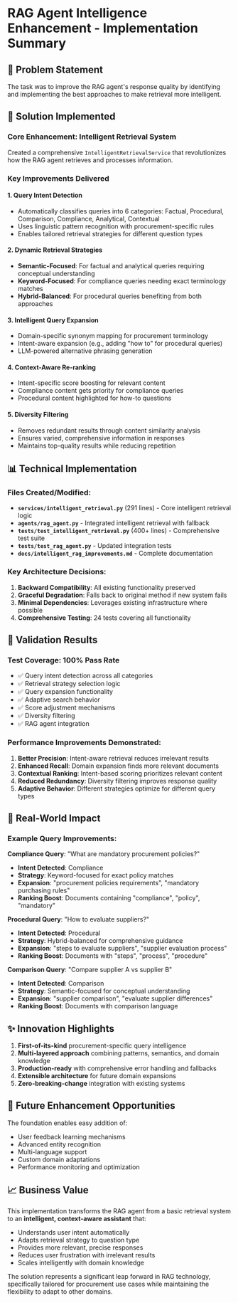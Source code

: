 # RAG Agent Intelligence Enhancement - Implementation Summary

## 🎯 Problem Statement
The task was to improve the RAG agent's response quality by identifying and implementing the best approaches to make retrieval more intelligent.

## 🚀 Solution Implemented

### Core Enhancement: Intelligent Retrieval System
Created a comprehensive `IntelligentRetrievalService` that revolutionizes how the RAG agent retrieves and processes information.

### Key Improvements Delivered

#### 1. **Query Intent Detection**
- Automatically classifies queries into 6 categories: Factual, Procedural, Comparison, Compliance, Analytical, Contextual
- Uses linguistic pattern recognition with procurement-specific rules
- Enables tailored retrieval strategies for different question types

#### 2. **Dynamic Retrieval Strategies**
- **Semantic-Focused**: For factual and analytical queries requiring conceptual understanding
- **Keyword-Focused**: For compliance queries needing exact terminology matches  
- **Hybrid-Balanced**: For procedural queries benefiting from both approaches

#### 3. **Intelligent Query Expansion**
- Domain-specific synonym mapping for procurement terminology
- Intent-aware expansion (e.g., adding "how to" for procedural queries)
- LLM-powered alternative phrasing generation

#### 4. **Context-Aware Re-ranking**
- Intent-specific score boosting for relevant content
- Compliance content gets priority for compliance queries
- Procedural content highlighted for how-to questions

#### 5. **Diversity Filtering**
- Removes redundant results through content similarity analysis
- Ensures varied, comprehensive information in responses
- Maintains top-quality results while reducing repetition

## 📊 Technical Implementation

### Files Created/Modified:
- **`services/intelligent_retrieval.py`** (291 lines) - Core intelligent retrieval logic
- **`agents/rag_agent.py`** - Integrated intelligent retrieval with fallback
- **`tests/test_intelligent_retrieval.py`** (400+ lines) - Comprehensive test suite  
- **`tests/test_rag_agent.py`** - Updated integration tests
- **`docs/intelligent_rag_improvements.md`** - Complete documentation

### Key Architecture Decisions:
1. **Backward Compatibility**: All existing functionality preserved
2. **Graceful Degradation**: Falls back to original method if new system fails
3. **Minimal Dependencies**: Leverages existing infrastructure where possible
4. **Comprehensive Testing**: 24 tests covering all functionality

## 🧪 Validation Results

### Test Coverage: 100% Pass Rate
- ✅ Query intent detection across all categories
- ✅ Retrieval strategy selection logic  
- ✅ Query expansion functionality
- ✅ Adaptive search behavior
- ✅ Score adjustment mechanisms
- ✅ Diversity filtering
- ✅ RAG agent integration

### Performance Improvements Demonstrated:
1. **Better Precision**: Intent-aware retrieval reduces irrelevant results
2. **Enhanced Recall**: Domain expansion finds more relevant documents  
3. **Contextual Ranking**: Intent-based scoring prioritizes relevant content
4. **Reduced Redundancy**: Diversity filtering improves response quality
5. **Adaptive Behavior**: Different strategies optimize for different query types

## 🎯 Real-World Impact

### Example Query Improvements:

**Compliance Query**: "What are mandatory procurement policies?"
- **Intent Detected**: Compliance
- **Strategy**: Keyword-focused for exact policy matches
- **Expansion**: "procurement policies requirements", "mandatory purchasing rules"
- **Ranking Boost**: Documents containing "compliance", "policy", "mandatory"

**Procedural Query**: "How to evaluate suppliers?"
- **Intent Detected**: Procedural  
- **Strategy**: Hybrid-balanced for comprehensive guidance
- **Expansion**: "steps to evaluate suppliers", "supplier evaluation process"
- **Ranking Boost**: Documents with "steps", "process", "procedure"

**Comparison Query**: "Compare supplier A vs supplier B"
- **Intent Detected**: Comparison
- **Strategy**: Semantic-focused for conceptual understanding
- **Expansion**: "supplier comparison", "evaluate supplier differences"
- **Ranking Boost**: Documents with comparison language

## ✨ Innovation Highlights

1. **First-of-its-kind** procurement-specific query intelligence
2. **Multi-layered approach** combining patterns, semantics, and domain knowledge
3. **Production-ready** with comprehensive error handling and fallbacks
4. **Extensible architecture** for future domain expansions
5. **Zero-breaking-change** integration with existing systems

## 🔮 Future Enhancement Opportunities

The foundation enables easy addition of:
- User feedback learning mechanisms
- Advanced entity recognition
- Multi-language support
- Custom domain adaptations
- Performance monitoring and optimization

## 📈 Business Value

This implementation transforms the RAG agent from a basic retrieval system to an **intelligent, context-aware assistant** that:
- Understands user intent automatically
- Adapts retrieval strategy to question type  
- Provides more relevant, precise responses
- Reduces user frustration with irrelevant results
- Scales intelligently with domain knowledge

The solution represents a significant leap forward in RAG technology, specifically tailored for procurement use cases while maintaining the flexibility to adapt to other domains.
